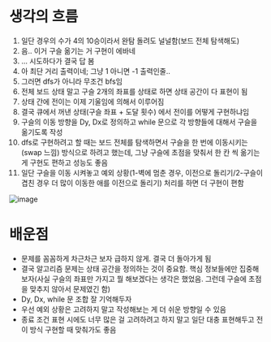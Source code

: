# 생각의 흐름
1. 일단 경우의 수가 4의 10승이라서 완탐 돌려도 널널함(보드 전체 탐색해도)
2. 음.. 이거 구슬 옮기는 거 구현이 에바네
3. ... 시도하다가 결국 답 봄
4. 아 최단 거리 출력이네; 그냥 1 아니면 -1 출력인줄..
5. 그러면 dfs가 아니라 무조건 bfs임
6. 전체 보드 상태 말고 구슬 2개의 좌표를 상태로 하면 상태 공간이 다 표현이 됨
7. 상태 간에 전이는 이제 기울임에 의해서 이루어짐
8. 결국 큐에서 꺼낸 상태(구슬 좌표 + 도달 횟수) 에서 전이를 어떻게 구현하냐임
9. 구슬의 이동 방향을 Dy, Dx로 정의하고 while 문으로 각 방향들에 대해서 구슬을 옮기도록 작성
10. dfs로 구현하려고 할 때는 보드 전체를 탐색하면서 구슬을 한 번에 이동시키는(swap 느낌) 방식으로 하려고 했는데, 그냥 구슬에 초점을 맞춰서 한 칸 씩 옮기는 게 구현도 편하고 성능도 좋음
11. 일단 구슬을 이동 시켜놓고 예외 상황(1-벽에 멈춘 경우, 이전으로 돌리기/2-구슬이 겹친 경우 더 많이 이동한 애를 이전으로 돌리기) 처리를 하면 더 구현이 편함

![image](https://github.com/user-attachments/assets/3d94382b-5d02-4b8b-8a85-db66db0a2bd1)

# 배운점
- 문제를 꼼꼼하게 차근차근 보자 급하지 않게. 결국 더 돌아가게 됨
- 결국 알고리즘 문제는 상태 공간을 정의하는 것이 중요함. 핵심 정보들에만 집중해보자(사실 구슬의 좌표만 가지고 뭘 해보겠다는 생각은 했었음. 그런데 구슬에 초점을 맞추지 않아서 문제였긴 함)
- Dy, Dx, while 문 조합 잘 기억해두자
- 우선 예외 상황은 고려하지 말고 작성해보는 게 더 쉬운 방향일 수 있음
- 종료 조건 표현 시에도 너무 많은 걸 고려하려고 하지 말고 일단 대충 표현해두고 전이 방식 구현할 때 맞춰가도 좋음
